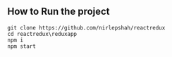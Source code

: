 ## How to Run the project

`git clone https://github.com/nirlepshah/reactredux`<br />
`cd reactredux\reduxapp` <br />
`npm i`<br />
`npm start`<br />
